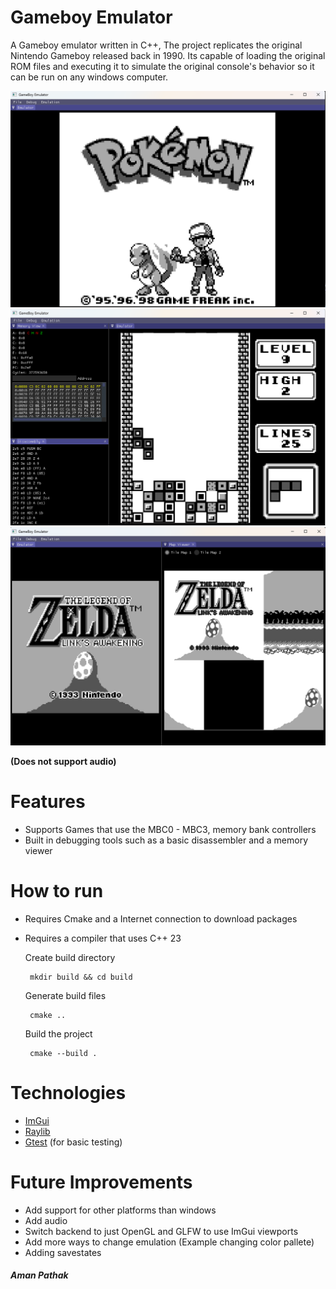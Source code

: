 # Gameboy Emulator

A Gameboy emulator written in C++, The project replicates the original Nintendo Gameboy released back in 1990. Its capable of loading the original ROM files and executing it to simulate the original console's behavior so it can be run on any windows computer.

![idk](screenshots/Screenshot%202025-09-07%20220909.png)
![idk](screenshots/Screenshot%202025-09-07%20215119.png)
![idk](screenshots/Screenshot%202025-09-07%20193549.png)

**(Does not support audio)**

# Features
- Supports Games that use the MBC0 - MBC3, memory bank controllers
- Built in debugging tools such as a basic disassembler and a memory viewer

# How to run
 - Requires Cmake and a Internet connection to download packages 
 - Requires a compiler that uses C++ 23
    
    Create build directory
        
        mkdir build && cd build

    Generate build files
        
        cmake ..

    Build the project
        
        cmake --build .
# Technologies
 - [ImGui](https://github.com/ocornut/imgui)
 - [Raylib](https://www.raylib.com)
 - [Gtest](https://github.com/google/googletest)  (for basic testing)

# Future Improvements
 - Add support for other platforms than windows
 - Add audio
 - Switch backend to just OpenGL and GLFW  to use ImGui viewports
 - Add more ways to change emulation (Example changing color pallete)
 - Adding savestates 


#### *Aman Pathak* 